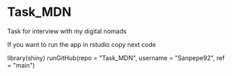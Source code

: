 # Task_MDN
Task for interview with my digital nomads

If you want to run the app in rstudio copy next code

library(shiny)
runGitHub(repo = "Task_MDN", username = "Sanpepe92", ref = "main")
